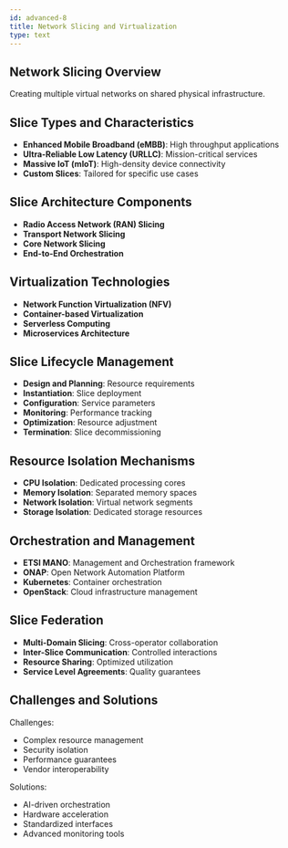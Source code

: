 ```yaml
---
id: advanced-8
title: Network Slicing and Virtualization
type: text
---
```


## Network Slicing Overview

Creating multiple virtual networks on shared physical infrastructure.

## Slice Types and Characteristics

- **Enhanced Mobile Broadband (eMBB)**: High throughput applications
- **Ultra-Reliable Low Latency (URLLC)**: Mission-critical services
- **Massive IoT (mIoT)**: High-density device connectivity
- **Custom Slices**: Tailored for specific use cases

## Slice Architecture Components

- **Radio Access Network (RAN) Slicing**
- **Transport Network Slicing**
- **Core Network Slicing**
- **End-to-End Orchestration**

## Virtualization Technologies

- **Network Function Virtualization (NFV)**
- **Container-based Virtualization**
- **Serverless Computing**
- **Microservices Architecture**

## Slice Lifecycle Management

- **Design and Planning**: Resource requirements
- **Instantiation**: Slice deployment
- **Configuration**: Service parameters
- **Monitoring**: Performance tracking
- **Optimization**: Resource adjustment
- **Termination**: Slice decommissioning

## Resource Isolation Mechanisms

- **CPU Isolation**: Dedicated processing cores
- **Memory Isolation**: Separated memory spaces
- **Network Isolation**: Virtual network segments
- **Storage Isolation**: Dedicated storage resources

## Orchestration and Management

- **ETSI MANO**: Management and Orchestration framework
- **ONAP**: Open Network Automation Platform
- **Kubernetes**: Container orchestration
- **OpenStack**: Cloud infrastructure management

## Slice Federation

- **Multi-Domain Slicing**: Cross-operator collaboration
- **Inter-Slice Communication**: Controlled interactions
- **Resource Sharing**: Optimized utilization
- **Service Level Agreements**: Quality guarantees

## Challenges and Solutions

Challenges:
- Complex resource management
- Security isolation
- Performance guarantees
- Vendor interoperability

Solutions:
- AI-driven orchestration
- Hardware acceleration
- Standardized interfaces
- Advanced monitoring tools